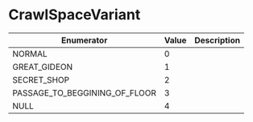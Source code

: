 # CrawlSpaceVariant

| Enumerator | Value | Description |
| - | - | - |
| NORMAL | 0 |  |
| GREAT_GIDEON | 1 |  |
| SECRET_SHOP | 2 |  |
| PASSAGE_TO_BEGGINING_OF_FLOOR | 3 |  |
| NULL | 4 |  |
